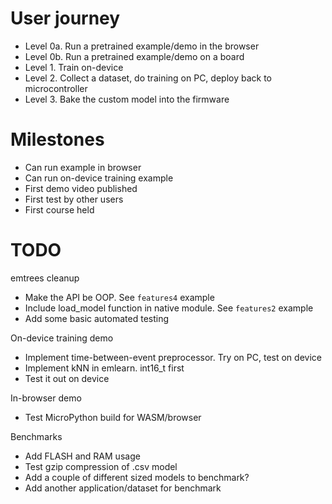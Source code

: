 

# User journey

- Level 0a. Run a pretrained example/demo in the browser
- Level 0b. Run a pretrained example/demo on a board
- Level 1. Train on-device
- Level 2. Collect a dataset, do training on PC, deploy back to microcontroller
- Level 3. Bake the custom model into the firmware

# Milestones

- Can run example in browser
- Can run on-device training example
- First demo video published
- First test by other users
- First course held

# TODO

emtrees cleanup

- Make the API be OOP. See `features4` example
- Include load_model function in native module. See `features2` example
- Add some basic automated testing

On-device training demo

- Implement time-between-event preprocessor. Try on PC, test on device
- Implement kNN in emlearn. int16_t first
- Test it out on device

In-browser demo

- Test MicroPython build for WASM/browser

Benchmarks

- Add FLASH and RAM usage
- Test gzip compression of .csv model
- Add a couple of different sized models to benchmark?
- Add another application/dataset for benchmark
